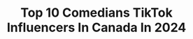 ---
title: Top 10 Comedians TikTok Influencers In Canada In 2024
description: >-
  Find top comedians TikTok influencers in Canada in 2024. Most popular hashtags: #comedy #fyp #duet #funny.
platform: TikTok
hits: 52
text_top: See the top-rated TikTok accounts on inBeat.
text_bottom: Our platform holds 52 TikTok influencers like this in Canada for you to connect with.
profiles:
  - username: "blindguycomedy"
    fullname: >-
      Blind guy comedy
    bio: >-
      Visually Challenged Canadian Comedian. Positivity rules!
    location: "Canada"
    followers: 43800
    engagement: 1273
    commentsToLikes: 0.066693
    id: ckajk9xvcp9y20i78hlghjrpz
    verified: false
    hashtags: "#beingblind, #pets, #catlife, #cat"
  - username: "sicko2005"
    fullname: >-
      Sicko
    bio: >-
      Actor | Dancer | Comedian | Parkour | Dwayne Wilson | Toronto, CA 🇨🇦
    location: "Canada"
    followers: 258700
    engagement: 1940
    commentsToLikes: 0.244670
    id: ck8fa2xv43zpq0j78kx3cdwrb
    verified: true
    hashtags: "#comedy, #duet, #toronto, #canada"
  - username: "dalescomedy"
    fullname: >-
      Dale Ward
    bio: >-
      Comedian + Artist insta: @dalethward ⬆️
    location: "Canada"
    followers: 208600
    engagement: 1458
    commentsToLikes: 0.044238
    id: ckahyj8plzkhj0i7833fnclib
    verified: false
    hashtags: "#silly, #funny, #hair, #goofy"
  - username: "joelvanvliet"
    fullname: >-
      Joel van Vliet
    bio: >-
      Singer/songwriter/comedian/podcaster/multi-hyphenate/photographer/plant-guy/etc.
    location: "Canada"
    followers: 2443
    engagement: 892
    commentsToLikes: 0.067135
    id: ckbqq63saay2x0j23ue0gqjoa
    verified: false
    hashtags: "#keepingitcute, #chipmunk, #xyzbca, #fyp"
  - username: "cringekev"
    fullname: >-
      Cringe Kev
    bio: >-
      Comedian from Canada 🇨🇦 CEO of Cringe 😬 Follow me on Insta @cringekev
    location: "Canada"
    followers: 39300
    engagement: 1280
    commentsToLikes: 0.036334
    id: ck90r2c2kktgx0j78fv2tcwgq
    verified: false
    hashtags: "#standupcomedy, #comedy, #democrat, #republican"
  - username: "everydayalex"
    fullname: >-
      Alex Biron
    bio: >-
      🌎 Comedian Mean Streak Podcast
    location: "Canada"
    followers: 544000
    engagement: 1828
    commentsToLikes: 0.016379
    id: ckb9edsfi1z1z0j23p3kap5s8
    verified: false
    hashtags: "#story, #joke, #fyp, #dating"
  - username: "isabelkanaan"
    fullname: >-
      Isabel Kanaan
    bio: >-
      Actor/Comedian/Writer Acting Tips! ✌️ New on YouTube please subscribe 🥰
    location: "Canada"
    followers: 187900
    engagement: 1900
    commentsToLikes: 0.013846
    id: ck8tprgtdqksm0j78lv452jos
    verified: false
    hashtags: "#comedy, #philippines, #tagalog, #actor"
  - username: "astral.shieldmaiden"
    fullname: >-
      Kizzortazorp
    bio: >-
      ❕18+❕ Comedian/Awake/Tattooist✨ 🇨🇦 S.Ontario. 🇭🇺 N.Hungary.
    location: "Canada"
    followers: 8900
    engagement: 2187
    commentsToLikes: 0.192421
    id: ck9bxqjommqc00j78bagzqa59
    verified: false
    hashtags: "#vibecheck, #fy, #tiktokggt, #funny"
  - username: "paulloduca"
    fullname: >-
      Paul Loduca
    bio: >-
      The Handsome Ugly Face Maker. Comedian/Actor @paulstellacomedy @neverestmusic
    location: "Canada"
    followers: 122300
    engagement: 869
    commentsToLikes: 0.139575
    id: ck8ttlwvms2aa0j78f6l4wd7j
    verified: false
    hashtags: "#funnycouples, #funny, #italiancomedy, #pickles"
  - username: "rorygardinermusic"
    fullname: >-
      Rory Gardiner
    bio: >-
      Comedian😂/Musician🤘/Dad-Joker👨 🇨🇦 Follow me on Instagram 👇
    location: "Canada"
    followers: 58200
    engagement: 862
    commentsToLikes: 0.122957
    id: ckbbo0379c1gf0j237li1tp03
    verified: false
    hashtags: "#stitch, #momsoftiktok, #fyp, #over30"
---